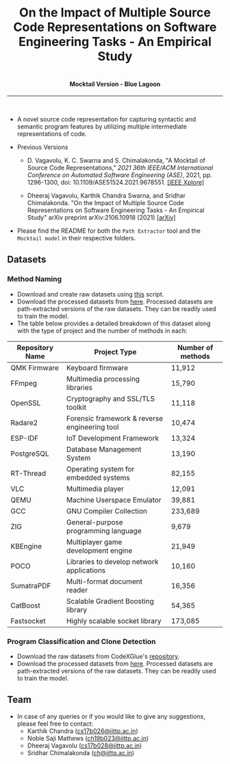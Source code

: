 # <h1 align="center">**On the Impact of Multiple Source Code Representations on Software Engineering Tasks - An Empirical Study**</h1>
# <h4 align="center">**Mocktail Version - Blue Lagoon**</h4>
<hr/>
<br/>

* A novel source code representation for capturing syntactic and semantic program features by utilizing multiple intermediate representations of code.

* Previous Versions
  
  * D. Vagavolu, K. C. Swarna and S. Chimalakonda, "A Mocktail of Source Code Representations," *2021 36th IEEE/ACM International Conference on Automated Software Engineering (ASE)*, 2021, pp. 1296-1300, doi: 10.1109/ASE51524.2021.9678551. [[IEEE Xplore]](https://ieeexplore.ieee.org/document/9678551)
  
  * Dheeraj Vagavolu, Karthik Chandra Swarna, and Sridhar Chimalakonda. "On the Impact of Multiple Source Code Representations on Software Engineering Tasks - An Empirical Study" arXiv preprint arXiv:2106.10918 (2021) [[arXiv]](https://arxiv.org/abs/2106.10918)

* Please find the README for both the ```Path Extractor``` tool and the ```Mocktail model``` in their respective folders.

## Datasets
### Method Naming
* Download and create raw datasets using [this](./scripts/clone_repos.py) script.
* Download the processed datasets from [here](https://archive.org/details/mocktail-dataset-method-naming_202302). Processed datasets are path-extracted versions of the raw datasets. They can be readily used to train the model.
* The table below provides a detailed breakdown of this dataset along with the type of project and the number of methods in each:
  
| Repository Name | Project Type | Number of methods |
|---------------------|----------------------------------------------------|-----------------------|
| QMK Firmware | Keyboard firmware | 11,912 |
| FFmpeg       | Multimedia processing libraries | 15,790 |
| OpenSSL | Cryptography and SSL/TLS toolkit | 11,118 |
| Radare2 | Forensic framework & reverse engineering tool | 10,474 |
| ESP-IDF | IoT Development Framework | 13,324 |
| PostgreSQL | Database Management System | 13,190 |
| RT-Thread | Operating system for embedded systems | 82,155 |
| VLC | Multimedia player | 12,091 |
| QEMU | Machine Userspace Emulator | 39,881 |
| GCC | GNU Compiler Collection | 233,689 |
| ZIG | General-purpose programming language | 9,679 |
| KBEngine | Multiplayer game development engine | 21,949 |
| POCO | Libraries to develop network applications | 10,160 |
| SumatraPDF | Multi-format document reader | 16,356 |
| CatBoost | Scalable Gradient Boosting library | 54,365 |
| Fastsocket | Highly scalable socket library | 173,085 |

### Program Classification and Clone Detection
* Download the raw datasets from CodeXGlue's [repository](https://github.com/microsoft/CodeXGLUE/tree/main/Code-Code/Clone-detection-POJ-104#dataset).
* Download the processed datasets from [here](https://archive.org/details/mocktail-dataset-program-classification_202211). Processed datasets are path-extracted versions of the raw datasets. They can be readily used to train the model.

## **Team**
* In case of any queries or if you would like to give any suggestions, please feel free to contact:
  - Karthik Chandra (cs17b026@iittp.ac.in) 
  - Noble Saji Mathews (ch19b023@iittp.ac.in)
  - Dheeraj Vagavolu (cs17b028@iittp.ac.in) 
  - Sridhar Chimalakonda (ch@iittp.ac.in)
